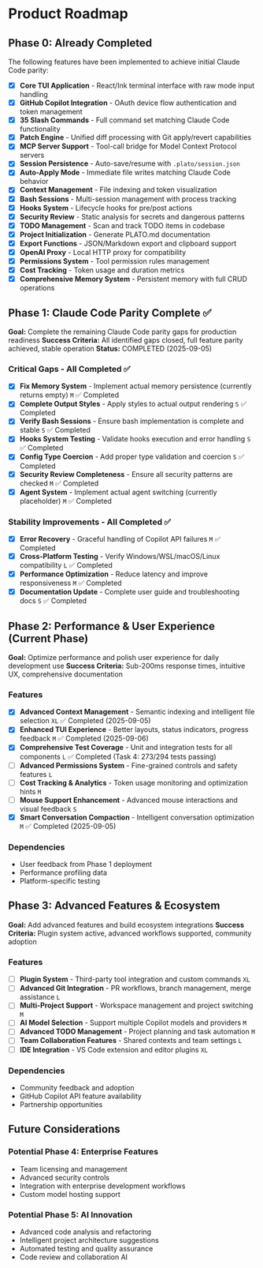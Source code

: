 # Product Roadmap

## Phase 0: Already Completed

The following features have been implemented to achieve initial Claude Code parity:

- [x] **Core TUI Application** - React/Ink terminal interface with raw mode input handling
- [x] **GitHub Copilot Integration** - OAuth device flow authentication and token management  
- [x] **35 Slash Commands** - Full command set matching Claude Code functionality
- [x] **Patch Engine** - Unified diff processing with Git apply/revert capabilities
- [x] **MCP Server Support** - Tool-call bridge for Model Context Protocol servers
- [x] **Session Persistence** - Auto-save/resume with `.plato/session.json`
- [x] **Auto-Apply Mode** - Immediate file writes matching Claude Code behavior
- [x] **Context Management** - File indexing and token visualization
- [x] **Bash Sessions** - Multi-session management with process tracking
- [x] **Hooks System** - Lifecycle hooks for pre/post actions
- [x] **Security Review** - Static analysis for secrets and dangerous patterns
- [x] **TODO Management** - Scan and track TODO items in codebase
- [x] **Project Initialization** - Generate PLATO.md documentation
- [x] **Export Functions** - JSON/Markdown export and clipboard support
- [x] **OpenAI Proxy** - Local HTTP proxy for compatibility
- [x] **Permissions System** - Tool permission rules management
- [x] **Cost Tracking** - Token usage and duration metrics
- [x] **Comprehensive Memory System** - Persistent memory with full CRUD operations

## Phase 1: Claude Code Parity Complete ✅

**Goal:** Complete the remaining Claude Code parity gaps for production readiness
**Success Criteria:** All identified gaps closed, full feature parity achieved, stable operation
**Status:** COMPLETED (2025-09-05)

### Critical Gaps - All Completed ✅

- [x] **Fix Memory System** - Implement actual memory persistence (currently returns empty) `M` ✅ Completed
- [x] **Complete Output Styles** - Apply styles to actual output rendering `S` ✅ Completed
- [x] **Verify Bash Sessions** - Ensure bash implementation is complete and stable `S` ✅ Completed
- [x] **Hooks System Testing** - Validate hooks execution and error handling `S` ✅ Completed
- [x] **Config Type Coercion** - Add proper type validation and coercion `S` ✅ Completed
- [x] **Security Review Completeness** - Ensure all security patterns are checked `M` ✅ Completed
- [x] **Agent System** - Implement actual agent switching (currently placeholder) `M` ✅ Completed

### Stability Improvements - All Completed ✅

- [x] **Error Recovery** - Graceful handling of Copilot API failures `M` ✅ Completed
- [x] **Cross-Platform Testing** - Verify Windows/WSL/macOS/Linux compatibility `L` ✅ Completed
- [x] **Performance Optimization** - Reduce latency and improve responsiveness `M` ✅ Completed
- [x] **Documentation Update** - Complete user guide and troubleshooting docs `S` ✅ Completed

## Phase 2: Performance & User Experience (Current Phase)

**Goal:** Optimize performance and polish user experience for daily development use
**Success Criteria:** Sub-200ms response times, intuitive UX, comprehensive documentation

### Features

- [x] **Advanced Context Management** - Semantic indexing and intelligent file selection `XL` ✅ Completed (2025-09-05)
- [x] **Enhanced TUI Experience** - Better layouts, status indicators, progress feedback `M` ✅ Completed (2025-09-06)
- [x] **Comprehensive Test Coverage** - Unit and integration tests for all components `L` ✅ Completed (Task 4: 273/294 tests passing)
- [ ] **Advanced Permissions System** - Fine-grained controls and safety features `L`
- [ ] **Cost Tracking & Analytics** - Token usage monitoring and optimization hints `M`
- [ ] **Mouse Support Enhancement** - Advanced mouse interactions and visual feedback `S`
- [x] **Smart Conversation Compaction** - Intelligent conversation optimization `M` ✅ Completed (2025-09-05)

### Dependencies

- User feedback from Phase 1 deployment
- Performance profiling data
- Platform-specific testing

## Phase 3: Advanced Features & Ecosystem

**Goal:** Add advanced features and build ecosystem integrations
**Success Criteria:** Plugin system active, advanced workflows supported, community adoption

### Features

- [ ] **Plugin System** - Third-party tool integration and custom commands `XL`
- [ ] **Advanced Git Integration** - PR workflows, branch management, merge assistance `L`
- [ ] **Multi-Project Support** - Workspace management and project switching `M`
- [ ] **AI Model Selection** - Support multiple Copilot models and providers `M`
- [ ] **Advanced TODO Management** - Project planning and task automation `M`
- [ ] **Team Collaboration Features** - Shared contexts and team settings `L`
- [ ] **IDE Integration** - VS Code extension and editor plugins `XL`

### Dependencies

- Community feedback and adoption
- GitHub Copilot API feature availability
- Partnership opportunities

## Future Considerations

### Potential Phase 4: Enterprise Features
- Team licensing and management
- Advanced security controls
- Integration with enterprise development workflows
- Custom model hosting support

### Potential Phase 5: AI Innovation
- Advanced code analysis and refactoring
- Intelligent project architecture suggestions  
- Automated testing and quality assurance
- Code review and collaboration AI